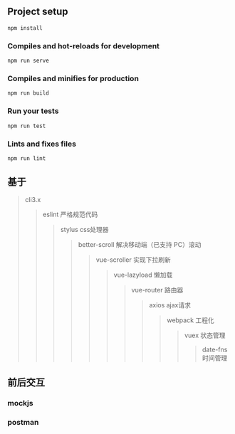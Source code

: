 ## Project setup
```
npm install
```
### Compiles and hot-reloads for development
```
npm run serve
```
### Compiles and minifies for production
```
npm run build
```
### Run your tests
```
npm run test
```
### Lints and fixes files
```
npm run lint
```
## 基于 
 > cli3.x 
 >> eslint 严格规范代码
 >>> stylus css处理器
 >>>> better-scroll 解决移动端（已支持 PC）滚动 
 >>>>> vue-scroller 实现下拉刷新
 >>>>>> vue-lazyload 懒加载
 >>>>>>> vue-router 路由器
 >>>>>>>> axios ajax请求
 >>>>>>>>> webpack 工程化
 >>>>>>>>>> vuex 状态管理
 >>>>>>>>>>> date-fns 时间管理
## 前后交互
 ### mockjs 
 ### postman
 

